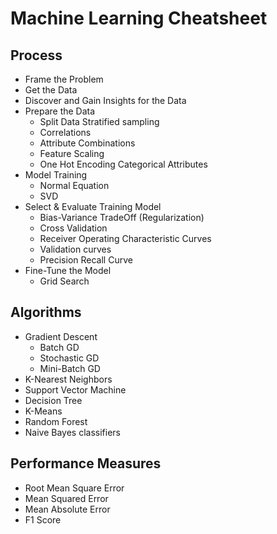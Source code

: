 # Machine Learning Cheatsheet

## Process
- Frame the Problem
- Get the Data
- Discover and Gain Insights for the Data
- Prepare the Data
  - Split Data Stratified sampling
  - Correlations
  - Attribute Combinations
  - Feature Scaling
  - One Hot Encoding Categorical Attributes
- Model Training
  - Normal Equation
  - SVD
- Select & Evaluate Training Model
  - Bias-Variance TradeOff (Regularization)
  - Cross Validation
  - Receiver Operating Characteristic Curves
  - Validation curves
  - Precision Recall Curve
- Fine-Tune the Model
  - Grid Search

## Algorithms
- Gradient Descent
  - Batch GD
  - Stochastic GD
  - Mini-Batch GD
- K-Nearest Neighbors
- Support Vector Machine
- Decision Tree
- K-Means
- Random Forest
- Naive Bayes classifiers
## Performance Measures
- Root Mean Square Error
- Mean Squared Error
- Mean Absolute Error
- F1 Score
